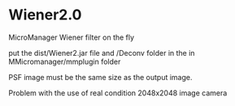 # Wiener2.0
MicroManager Wiener filter on the fly

put the dist/Wiener2.jar file and /Deconv folder in the  in MMicromanager/mmplugin folder 

PSF image must be the same size as the output image.

Problem with the use of real condition 2048x2048 image camera
